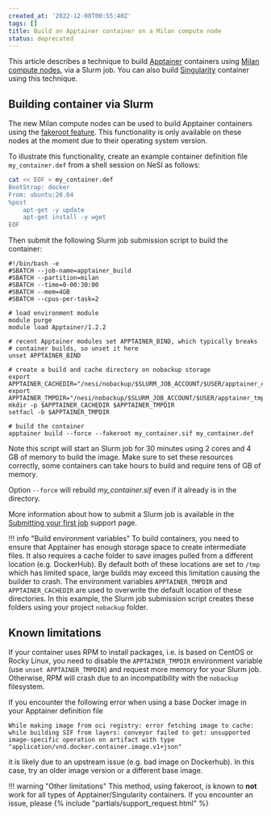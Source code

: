 ```yaml
---
created_at: '2022-12-08T00:55:40Z'
tags: []
title: Build an Apptainer container on a Milan compute node
status: deprecated
---
```


This article describes a technique to build
[Apptainer](https://apptainer.org/) containers using [Milan compute
nodes](../../Scientific_Computing/Batch_Jobs/Milan_Compute_Nodes.md),
via a Slurm job. You can also build
[Singularity](../../Scientific_Computing/Supported_Applications/Singularity.md)
container using this technique.

## Building container via Slurm

The new Milan compute nodes can be used to build Apptainer containers
using the [fakeroot
feature](https://apptainer.org/docs/user/main/fakeroot.html). This
functionality is only available on these nodes at the moment due to
their operating system version.

To illustrate this functionality, create an example container definition
file `my_container.def` from a shell session on NeSI as follows:

```sh
cat << EOF > my_container.def
BootStrap: docker
From: ubuntu:20.04
%post
    apt-get -y update
    apt-get install -y wget
EOF
```

Then submit the following Slurm job submission script to build the
container:

```sl
#!/bin/bash -e
#SBATCH --job-name=apptainer_build
#SBATCH --partition=milan
#SBATCH --time=0-00:30:00
#SBATCH --mem=4GB
#SBATCH --cpus-per-task=2

# load environment module
module purge
module load Apptainer/1.2.2

# recent Apptainer modules set APPTAINER_BIND, which typically breaks
# container builds, so unset it here
unset APPTAINER_BIND

# create a build and cache directory on nobackup storage
export APPTAINER_CACHEDIR="/nesi/nobackup/$SLURM_JOB_ACCOUNT/$USER/apptainer_cache"
export APPTAINER_TMPDIR="/nesi/nobackup/$SLURM_JOB_ACCOUNT/$USER/apptainer_tmpdir"
mkdir -p $APPTAINER_CACHEDIR $APPTAINER_TMPDIR
setfacl -b $APPTAINER_TMPDIR

# build the container
apptainer build --force --fakeroot my_container.sif my_container.def
```

Note this script will start an Slurm job for 30 minutes using 2 cores
and 4 GB of memory to build the image. Make sure to set these resources
correctly, some containers can take hours to build and require tens of
GB of memory.

Option `--force` will rebuild *my_container.sif* even if it already is in
the directory.

More information about how to submit a Slurm job is available in the
[Submitting your first
job](../../Getting_Started/Next_Steps/Submitting_your_first_job.md)
support page.

!!! info "Build environment variables"
     To build containers, you need to ensure that Apptainer has enough
     storage space to create intermediate files. It also requires a cache
     folder to save images pulled from a different location (e.g.
     DockerHub). By default both of these locations are set to `/tmp` which
     has limited space, large builds may exceed this limitation causing the
     builder to crash. The environment variables `APPTAINER_TMPDIR` and
     `APPTAINER_CACHEDIR` are used to overwrite the default location of
     these directories.
     In this example, the Slurm job submission script creates these folders
     using your project `nobackup` folder.

## Known limitations

If your container uses RPM to install packages, i.e. is based on CentOS
or Rocky Linux, you need to disable the `APPTAINER_TMPDIR` environment
variable (use `unset APPTAINER_TMPDIR`) and request more memory for your
Slurm job. Otherwise, RPM will crash due to an incompatibility with the
`nobackup` filesystem.

If you encounter the following error when using a base Docker image in
your Apptainer definition file

```stderr
While making image from oci registry: error fetching image to cache: while building SIF from layers: conveyor failed to get: unsupported image-specific operation on artifact with type "application/vnd.docker.container.image.v1+json"
```

it is likely due to an upstream issue (e.g. bad image on Dockerhub). In
this case, try an older image version or a different base image.

!!! warning "Other limitations"
     This method, using fakeroot, is known to **not** work for all types of
     Apptainer/Singularity containers.
     If you encounter an issue, please {% include "partials/support_request.html" %}
